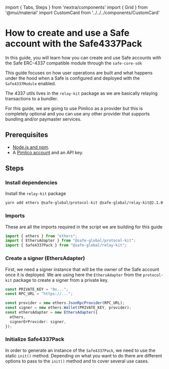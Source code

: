 import { Tabs, Steps } from 'nextra/components'
import { Grid } from '@mui/material'
import CustomCard from '../../../components/CustomCard'

# How to create and use a Safe account with the Safe4337Pack

In this guide, you will learn how you can create and use Safe accounts with the Safe ERC-4337 compatible module through the `safe-core-sdk`

This guide focuses on how user operations are built and what happens under the hood when a Safe is configured and deployed with the `Safe4337Module` enabled.

The 4337 utils lives in the `relay-kit` package as we are basically relaying transactions to a bundler.

For this guide, we are going to use Pimlico as a provider but this is completely optional and you can use any other provider that supports bundling and/or paymaster services.

## Prerequisites

- [Node.js and npm](https://docs.npmjs.com/downloading-and-installing-node-js-and-npm).
- A [Pimlico account](https://dashboard.pimlico.io) and an API key.

## Steps

<Steps>

### Install dependencies

Install the `relay-kit` package

```bash
yarn add ethers @safe-global/protocol-kit @safe-global/relay-kit@2.1.0-alpha.0
```

### Imports

These are all the imports required in the script we are building for this guide

```typescript
import { ethers } from "ethers";
import { EthersAdapter } from "@safe-global/protocol-kit";
import { Safe4337Pack } from "@safe-global/relay-kit";
```

### Create a signer (EthersAdapter)

First, we need a signer instance that will be the owner of the Safe account once it is deployed. We are using here the `EthersAdapter` from the `protocol-kit` package to create a signer from a private key.

```typescript
const PRIVATE_KEY = "0x...";
const RPC_URL = "https://...";

const provider = new ethers.JsonRpcProvider(RPC_URL);
const signer = new ethers.Wallet(PRIVATE_KEY, provider);
const ethersAdapter = new EthersAdapter({
  ethers,
  signerOrProvider: signer,
});
```

### Initialize Safe4337Pack

In order to generate an instance of the `Safe4337Pack`, we need to use the static `init()` method. Depending on what you want to do there are different options to pass to the `init()` method and to cover several use cases.

</Steps>
